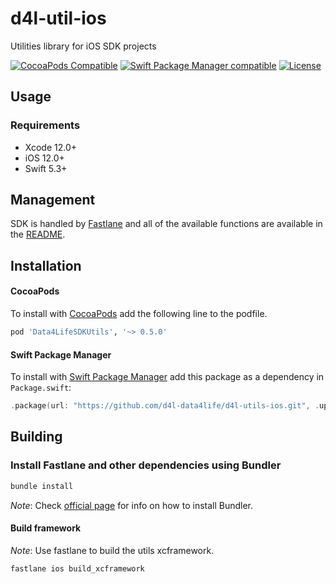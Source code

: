 # d4l-util-ios
Utilities library for iOS SDK projects

[![CocoaPods Compatible](https://img.shields.io/badge/pod-v0.5.0-blue.svg)](https://github.com/CocoaPods/CocoaPods)
[![Swift Package Manager compatible](https://img.shields.io/badge/SPM-compatible-brightgreen.svg?style=flat&colorA=28a745&&colorB=4E4E4E)](https://github.com/apple/swift-package-manager)
[![License](https://img.shields.io/badge/license-PRIVATE-blue.svg)](https://github.com/d4l-data4life/d4l-utils-ios/blob/main/LICENSE)

## Usage
### Requirements
* Xcode 12.0+
* iOS 12.0+
* Swift 5.3+

## Management
SDK is handled by [Fastlane](https://fastlane.tools/) and all of the available functions are available in the [README](fastlane/README.md).

## Installation

#### CocoaPods

To install with [CocoaPods](https://cocoapods.org/) add the following line to the podfile.

```ruby
pod 'Data4LifeSDKUtils', '~> 0.5.0'
```

#### Swift Package Manager

To install with [Swift Package Manager](https://swift.org/package-manager/) add this package as a dependency in `Package.swift`:

```swift
.package(url: "https://github.com/d4l-data4life/d4l-utils-ios.git", .upToNextMinor(from: "0.5.0"))
```

## Building

### Install Fastlane and other dependencies using Bundler

```sh
bundle install
```
*Note*: Check [official page](https://bundler.io/) for info on how to install Bundler.

#### Build framework
*Note*: Use fastlane to build the utils xcframework.
```sh
fastlane ios build_xcframework
```
